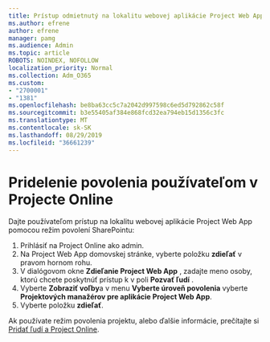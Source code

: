 ```yaml
---
title: Prístup odmietnutý na lokalitu webovej aplikácie Project Web App
ms.author: efrene
author: efrene
manager: pamg
ms.audience: Admin
ms.topic: article
ROBOTS: NOINDEX, NOFOLLOW
localization_priority: Normal
ms.collection: Adm_O365
ms.custom:
- "2700001"
- "1381"
ms.openlocfilehash: be8ba63cc5c7a2042d997598c6ed5d792862c58f
ms.sourcegitcommit: b3e55405af384e868fcd32ea794eb15d1356c3fc
ms.translationtype: MT
ms.contentlocale: sk-SK
ms.lasthandoff: 08/29/2019
ms.locfileid: "36661239"
---
```

# <a name="give-users-permissions-in-project-online"></a>Pridelenie povolenia používateľom v Projecte Online

Dajte používateľom prístup na lokalitu webovej aplikácie Project Web App pomocou režim povolení SharePointu:

1. Prihlásiť na Project Online ako admin.
2. Na Project Web App domovskej stránke, vyberte položku **zdieľať** v pravom hornom rohu.
3. V dialógovom okne **Zdieľanie Project Web App** , zadajte meno osoby, ktorú chcete poskytnúť prístup k v poli **Pozvať ľudí** .
4. Vyberte **Zobraziť voľby**a v menu **Vyberte úroveň povolenia** vyberte **Projektových manažérov pre aplikácie Project Web App**.
5. Vyberte položku **zdieľať**.

Ak používate režim povolenia projektu, alebo ďalšie informácie, prečítajte si [Pridať ľudí a Project Online](https://docs.microsoft.com/projectonline/step-2-add-people-to-project-online).
